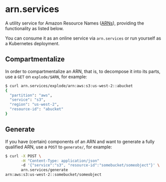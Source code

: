 # arn.services

A utility service for Amazon Resource Names ([ARNs](https://docs.aws.amazon.com/general/latest/gr/aws-arns-and-namespaces.html)), providing the functionality 
as listed below.

You can consume it as an online service via `arn.services` or run yourself as a
Kubernetes deployment.

## Compartmentalize

In order to compartmentalize an ARN, that is, to decompose it into its parts, use a `GET` on `explode/$ARN`, for example:

```sh
$ curl arn.services/explode/arn:aws:s3:us-west-2::abucket
{
  "partition": "aws",
  "service": "s3",
  "region": "us-west-2",
  "resource-id": "abucket"
}
```

## Generate

If you have (certain) components of an ARN and want to generate a fully qualified ARN, use a `POST` to `generate/`, for example:

```sh
$ curl -X POST \
       -H "Content-Type: application/json"
       -d '{"service":"s3", "resource-id":"somebucket/someobject"}' \
       arn.services/generate
arn:aws:s3:us-west-2::somebucket/someobject
```
